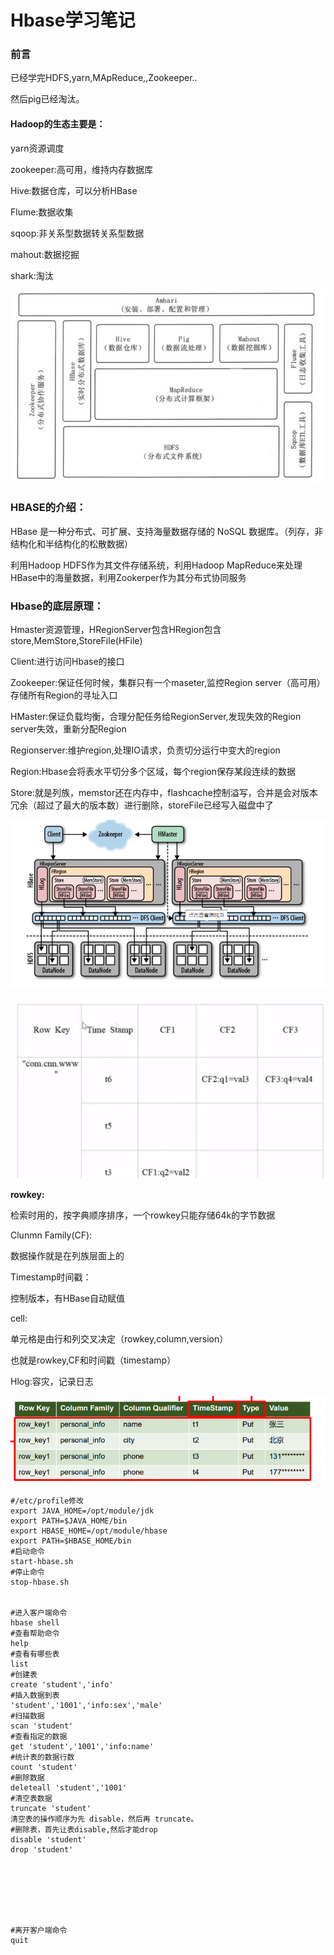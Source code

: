 

# Hbase学习笔记

### 前言

已经学完HDFS,yarn,MApReduce,,Zookeeper..

然后pig已经淘汰。

#### Hadoop的生态主要是：

yarn资源调度

zookeeper:高可用，维持内存数据库

Hive:数据仓库，可以分析HBase

Flume:数据收集

sqoop:非关系型数据转关系型数据

mahout:数据挖掘

shark:淘汰

![image-20211106095055333](Hbase的学习笔记.assets/image-20211106095055333.png)

### HBASE的介绍：

HBase 是一种分布式、可扩展、支持海量数据存储的 NoSQL 数据库。（列存，非结构化和半结构化的松散数据）

利用Hadoop HDFS作为其文件存储系统，利用Hadoop MapReduce来处理HBase中的海量数据，利用Zookerper作为其分布式协同服务

### Hbase的底层原理：



Hmaster资源管理，HRegionServer包含HRegion包含store,MemStore,StoreFile(HFile)

Client:进行访问Hbase的接口

Zookeeper:保证任何时候，集群只有一个maseter,监控Region server（高可用）存储所有Region的寻址入口

HMaster:保证负载均衡，合理分配任务给RegionServer,发现失效的Region server失效，重新分配Region

Regionserver:维护region,处理IO请求，负责切分运行中变大的region

Region:Hbase会将表水平切分多个区域，每个region保存某段连续的数据

Store:就是列族，memstor还在内存中，flashcache控制溢写，合并是会对版本冗余（超过了最大的版本数）进行删除，storeFile已经写入磁盘中了







![image-20211106034502081](Hbase的学习笔记.assets/image-20211106034502081.png)

![image-20211106100828819](Hbase的学习笔记.assets/image-20211106100828819.png)

**rowkey:**

检索时用的，按字典顺序排序，一个rowkey只能存储64k的字节数据

Clunmn Family(CF):

数据操作就是在列族层面上的

Timestamp时间戳：

控制版本，有HBase自动赋值

cell:

单元格是由行和列交叉决定（rowkey,column,version）

也就是rowkey,CF和时间戳（timestamp）

Hlog:容灾，记录日志



![image-20211106033225171](Hbase的学习笔记.assets/image-20211106033225171.png)



```
#/etc/profile修改
export JAVA_HOME=/opt/module/jdk
export PATH=$JAVA_HOME/bin
export HBASE_HOME=/opt/module/hbase
export PATH=$HBASE_HOME/bin
#启动命令
start-hbase.sh
#停止命令
stop-hbase.sh


#进入客户端命令
hbase shell
#查看帮助命令
help
#查看有哪些表
list
#创建表
create 'student','info'
#插入数据到表
'student','1001','info:sex','male'
#扫描数据
scan 'student'
#查看指定的数据
get 'student','1001','info:name'
#统计表的数据行数
count 'student'
#删除数据
deleteall 'student','1001'
#清空表数据
truncate 'student'
清空表的操作顺序为先 disable，然后再 truncate。
#删除表，首先让表disable,然后才能drop
disable 'student'
drop 'student'







#离开客户端命令
quit
```

